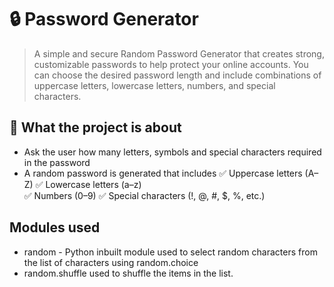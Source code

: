 # 🔒 Password Generator

> A simple and secure Random Password Generator that creates strong, customizable passwords to help protect your online accounts. You can choose the desired password length and include combinations of uppercase letters, lowercase letters, numbers, and special characters.

## 🧠 What the project is about
- Ask the user how many letters, symbols and special characters required in the password
- A random password is generated that includes 
  ✅ Uppercase letters (A–Z)
  ✅ Lowercase letters (a–z)  
  ✅ Numbers (0–9)
  ✅ Special characters (!, @, #, $, %, etc.)
  
## Modules used
- random - Python inbuilt module used to select random characters from the list of characters using random.choice
- random.shuffle used to shuffle the items in the list.




